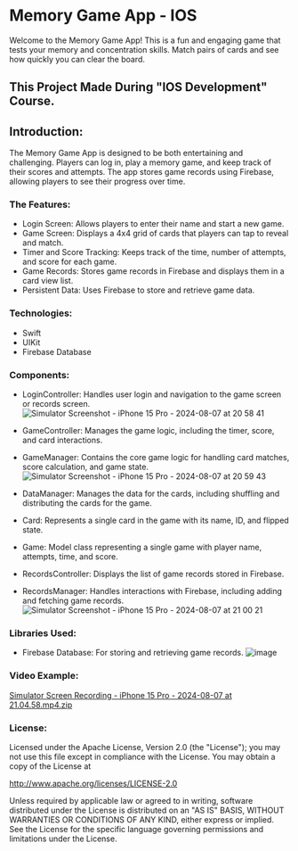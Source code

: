 # Memory Game App - IOS
  Welcome to the Memory Game App! This is a fun and engaging game that tests your memory and concentration skills.
  Match pairs of cards and see how quickly you can clear the board.

## This Project Made During "IOS Development" Course.

## Introduction:
  The Memory Game App is designed to be both entertaining and challenging.
  Players can log in, play a memory game, and keep track of their scores and attempts.
  The app stores game records using Firebase, allowing players to see their progress over time.
  
### The Features:
  * Login Screen: Allows players to enter their name and start a new game.
  * Game Screen: Displays a 4x4 grid of cards that players can tap to reveal and match.
  * Timer and Score Tracking: Keeps track of the time, number of attempts, and score for each game.
  * Game Records: Stores game records in Firebase and displays them in a card view list.
  * Persistent Data: Uses Firebase to store and retrieve game data.
 
### Technologies:
  * Swift
  * UIKit
  * Firebase Database

### Components:
  * LoginController: Handles user login and navigation to the game screen or records screen.
    ![Simulator Screenshot - iPhone 15 Pro - 2024-08-07 at 20 58 41](https://github.com/user-attachments/assets/731fd0aa-55d4-43b9-91b4-5c7f09073955)

  * GameController: Manages the game logic, including the timer, score, and card interactions.
  * GameManager: Contains the core game logic for handling card matches, score calculation, and game state.
    ![Simulator Screenshot - iPhone 15 Pro - 2024-08-07 at 20 59 43](https://github.com/user-attachments/assets/4b9a2052-8128-4535-9c82-b0f6ec741d50)

  * DataManager: Manages the data for the cards, including shuffling and distributing the cards for the game.
  * Card: Represents a single card in the game with its name, ID, and flipped state.
  * Game: Model class representing a single game with player name, attempts, time, and score.
  * RecordsController: Displays the list of game records stored in Firebase.
  * RecordsManager: Handles interactions with Firebase, including adding and fetching game records.
    ![Simulator Screenshot - iPhone 15 Pro - 2024-08-07 at 21 00 21](https://github.com/user-attachments/assets/1bc6b82f-63ff-4f10-93c7-8d4514f669a1)


### Libraries Used:
  * Firebase Database: For storing and retrieving game records.
    ![image](https://github.com/user-attachments/assets/0f0b2682-aa63-44fe-85e0-91861514f6dd)

### Video Example:
[Simulator Screen Recording - iPhone 15 Pro - 2024-08-07 at 21.04.58.mp4.zip](https://github.com/user-attachments/files/16532597/Simulator.Screen.Recording.-.iPhone.15.Pro.-.2024-08-07.at.21.04.58.mp4.zip)


### License:
  Licensed under the Apache License, Version 2.0 (the "License");
  you may not use this file except in compliance with the License.
  You may obtain a copy of the License at

   http://www.apache.org/licenses/LICENSE-2.0

  Unless required by applicable law or agreed to in writing, software
  distributed under the License is distributed on an "AS IS" BASIS,
  WITHOUT WARRANTIES OR CONDITIONS OF ANY KIND, either express or implied.
  See the License for the specific language governing permissions and
  limitations under the License.


